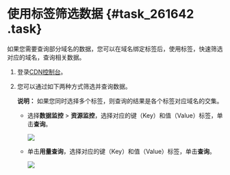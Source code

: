 # 使用标签筛选数据 {#task_261642 .task}

如果您需要查询部分域名的数据，您可以在域名绑定标签后，使用标签，快速筛选对应的域名，查询相关数据。

1.  登录[CDN控制台](https://cdn.console.aliyun.com)。
2.  您可以通过如下两种方式筛选并查询数据。 

    **说明：** 如果您同时选择多个标签，则查询的结果是各个标签对应域名的交集。

    -   选择**数据监控** \> **资源监控**，选择对应的键（Key）和值（Value）标签，单击**查询**。

        ![](http://static-aliyun-doc.oss-cn-hangzhou.aliyuncs.com/assets/img/215865/155851759547680_zh-CN.png)

    -   单击**用量查询**，选择对应的键（Key）和值（Value）标签，单击**查询**。

        ![](http://static-aliyun-doc.oss-cn-hangzhou.aliyuncs.com/assets/img/215865/155851759547681_zh-CN.png)


